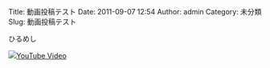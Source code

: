Title: 動画投稿テスト
Date: 2011-09-07 12:54
Author: admin
Category: 未分類
Slug: 動画投稿テスト

ひるめし  

<object type="application/x-shockwave-flash" data="http://www.youtube.com/v/BMe1b_wFABg" width="400" height="300"><param name="movie" value="http://www.youtube.com/v/BMe1b_wFABg"></param><param name="quality" value="high"></param><param name="allowFullScreen" value="true"></param><!-- Fallback content -->[![](http://img.youtube.com/vi/BMe1b_wFABg/0.jpg)YouTube
Video](http://www.youtube.com/watch?v=BMe1b_wFABg)</object>
